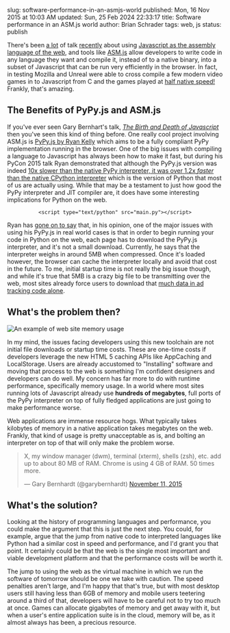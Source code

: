 slug: software-performance-in-an-asmjs-world
published: Mon, 16 Nov 2015 at 10:03 AM
updated: Sun, 25 Feb 2024 22:33:17 
title: Software performance in an ASM.js world
author: Brian Schrader
tags: web, js
status: publish

There's been [a lot][1] of talk [recently][2] about using [Javascript as the
assembly language of the web][3], and tools like [ASM.js][4] 
allow developers to write code in any language they want and compile it,
instead of to a native binary, into a subset of Javascript that can be run very
efficiently in the browser. In fact, in testing Mozilla and Unreal were able to
cross compile a few modern video games in to Javascript from C and the games 
played at [half native speed!][5] Frankly, that's amazing. 

[1]: http://talkpython.fm/episodes/show/32/pypy.js-pypy-python-in-your-browser
[2]: https://www.youtube.com/watch?v=PiBfOFqDIAI
[3]: http://www.hanselman.com/blog/JavaScriptIsAssemblyLanguageForTheWebSematicMarkupIsDeadCleanVsMachinecodedHTML.aspx
[4]: https://en.wikipedia.org/wiki/Asm.js
[5]: https://www.youtube.com/watch?v=cWIRUaR9G4w 

## The Benefits of PyPy.js and ASM.js

If you've ever seen Gary Bernhart's talk, [*The Birth and Death of
Javascript*](https://www.destroyallsoftware.com/talks/the-birth-and-death-of-javascript)
then you've seen this kind of thing before. One really cool project involving 
ASM.js is [PyPy.js by Ryan Kelly][5.1] which aims to be a fully compliant PyPy 
implementation running in the browser. One of the big issues with compiling a
language to Javascript has always been how to make it fast, but during 
his PyCon 2015 talk Ryan demonstrated that although the PyPy.js version was 
indeed [10x slower than the native PyPy interpreter, it was over 1.2x *faster* 
than the native CPython interpreter][6] which is the version of Python that
most of us are actually using. While that may be a testament to just how good 
the PyPy interpreter and JIT compiler are, it does have some interesting 
implications for Python on the web.

<center><pre><code class="html">&lt;script type="text/python" src="main.py"&gt;&lt;/script&gt;
</code></pre></center>

[5.1]: http://pypyjs.org
[6]: https://youtu.be/PiBfOFqDIAI?t=16m19s

Ryan has [gone on to say][7] that, in his opinion, one of the major issues with
using his PyPy.js in real world cases is that in order to begin running your
code in Python on the web, each page has to download the PyPy.js
interpreter, and it's not a small download. Currently, he says that the
interpreter weighs in around 5MB when compressed. Once it's loaded however,
the browser can cache the interpreter locally and avoid that cost in the
future. To me, initial startup time is not really the big issue though, and
while it's true that 5MB is a crazy big file to be transmitting over the web,
most sites already force users to download that [much data in ad tracking code 
alone][8]. 

[7]: http://talkpython.fm/episodes/show/32/pypy.js-pypy-python-in-your-browser
[8]: http://brianschrader.com/archive/re-the-ethics-of-modern-web-ad-blocking/

## What's the problem then?

<img alt="An example of web site memory usage" class="body-image-right" src="http://brianschrader.com/images/blog/act-mon-safari-3.png" />

In my mind, the issues facing developers using this new toolchain are not
initial file downloads or startup time costs. These are one-time costs if
developers leverage the new HTML 5 caching APIs like AppCaching and
LocalStorage. Users are already accustomed to "Installing" software and moving
that process to the web is something I'm confident designers and developers can
do well. My concern has far more to do with runtime performance, specifically
memory usage. In a world where most sites running lots of Javascript already
use **hundreds of megabytes**, full ports of the PyPy interpreter on top of
fully fledged applications are just going to make performance worse.

Web applications are immense resource hogs. What typically takes kilobytes of
memory in a native application takes megabytes on the web. Frankly, that kind
of usage is pretty unacceptable as is, and bolting an interpreter on top of
that will only make the problem worse. 

<blockquote class="twitter-tweet" lang="en"><p lang="en" dir="ltr">X, my window
manager (dwm), terminal (xterm), shells (zsh), etc. add up to about 80 MB of
RAM. Chrome is using 4 GB of RAM. 50 times more.</p>&mdash; Gary Bernhardt
(@garybernhardt) <a
href="https://twitter.com/garybernhardt/status/664577127094681600">November 11,
2015</a></blockquote><script async src="//platform.twitter.com/widgets.js"
charset="utf-8"></script>

## What's the solution?

Looking at the history of programming languages and performance, you could make
the argument that this is just the next step. You could, for example, argue
that the jump from native code to interpreted languages like Python had a
similar cost in speed and performance, and I'd grant you that point. It
certainly could be that the web is the single most important and viable
development platform and that the performance costs will be worth it. 

The jump to using the web as the virtual machine in which we run the software of 
tomorrow should be one we take with caution. The speed penalties aren't large, 
and I'm happy that that's true, but with most desktop  users still having less 
than 6GB of memory and mobile users teetering around a third of that, developers 
will have to be careful not to try too much at once. Games can allocate gigabytes 
of memory and get away with it, but when a user's entire application suite is in 
the cloud, memory will be, as it almost always has been, a precious resource.

<script src="http://brianschrader.com/bin/highlight.min.js"></script>
<link rel="stylesheet"
href="http://brianschrader.com/bin/highlight.default.min.css">
<script>hljs.initHighlightingOnLoad();</script>


